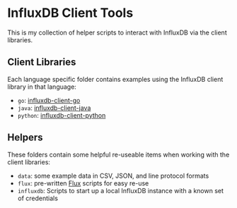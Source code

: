 # InfluxDB Client Tools

This is my collection of helper scripts to interact with InfluxDB via the
client libraries.

## Client Libraries

Each language specific folder contains examples using the InfluxDB client
library in that language:

* `go`: [influxdb-client-go](https://github.com/influxdata/influxdb-client-go)
* `java`: [influxdb-client-java](https://github.com/influxdata/influxdb-client-java)
* `python`: [influxdb-client-python](https://github.com/influxdata/influxdb-client-python)

## Helpers

These folders contain some helpful re-useable items when working with the
client libraries:

* `data`: some example data in CSV, JSON, and line protocol formats
* `flux`: pre-written [Flux](https://docs.influxdata.com/flux/v0.x/) scripts
  for easy re-use
* `influxdb`: Scripts to start up a local InfluxDB instance with a known set
  of credentials
